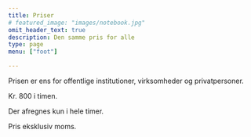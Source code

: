 ```yaml
---
title: Priser
# featured_image: "images/notebook.jpg"
omit_header_text: true
description: Den samme pris for alle
type: page
menu: ["foot"]

---
```



Prisen er ens for offentlige institutioner, virksomheder og privatpersoner.

Kr. 800 i timen.

Der afregnes kun i hele timer.

Pris eksklusiv moms.
